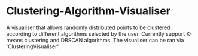 # Clustering-Algorithm-Visualiser
A visualiser that allows randomly distributed points to be clustered according to different algorithms selected by the user. Currently support K-means clustering and DBSCAN algorithms. The visualiser can be ran via 'ClusteringVisualiser'.
